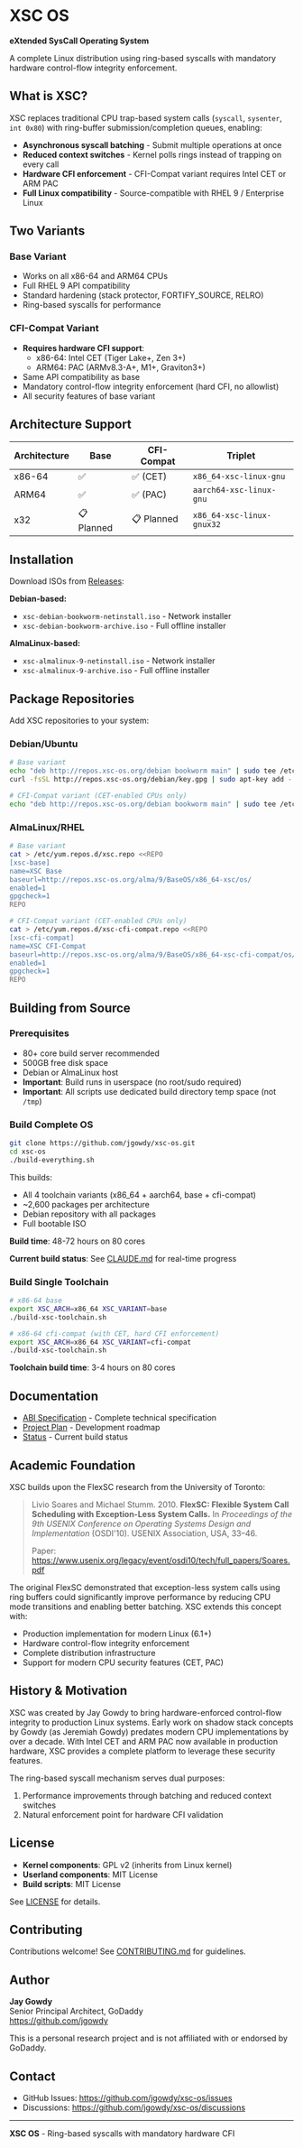 # XSC OS

**eXtended SysCall Operating System**

A complete Linux distribution using ring-based syscalls with mandatory hardware control-flow integrity enforcement.

## What is XSC?

XSC replaces traditional CPU trap-based system calls (`syscall`, `sysenter`, `int 0x80`) with ring-buffer submission/completion queues, enabling:

- **Asynchronous syscall batching** - Submit multiple operations at once
- **Reduced context switches** - Kernel polls rings instead of trapping on every call
- **Hardware CFI enforcement** - CFI-Compat variant requires Intel CET or ARM PAC
- **Full Linux compatibility** - Source-compatible with RHEL 9 / Enterprise Linux

## Two Variants

### Base Variant
- Works on all x86-64 and ARM64 CPUs
- Full RHEL 9 API compatibility
- Standard hardening (stack protector, FORTIFY_SOURCE, RELRO)
- Ring-based syscalls for performance

### CFI-Compat Variant
- **Requires hardware CFI support**:
  - x86-64: Intel CET (Tiger Lake+, Zen 3+)
  - ARM64: PAC (ARMv8.3-A+, M1+, Graviton3+)
- Same API compatibility as base
- Mandatory control-flow integrity enforcement (hard CFI, no allowlist)
- All security features of base variant

## Architecture Support

| Architecture | Base | CFI-Compat | Triplet |
|-------------|------|------------|---------|
| x86-64 | ✅ | ✅ (CET) | `x86_64-xsc-linux-gnu` |
| ARM64 | ✅ | ✅ (PAC) | `aarch64-xsc-linux-gnu` |
| x32 | 📋 Planned | 📋 Planned | `x86_64-xsc-linux-gnux32` |

## Installation

Download ISOs from [Releases](https://github.com/jgowdy/xsc-os/releases):

**Debian-based:**
- `xsc-debian-bookworm-netinstall.iso` - Network installer
- `xsc-debian-bookworm-archive.iso` - Full offline installer

**AlmaLinux-based:**
- `xsc-almalinux-9-netinstall.iso` - Network installer  
- `xsc-almalinux-9-archive.iso` - Full offline installer

## Package Repositories

Add XSC repositories to your system:

### Debian/Ubuntu

```bash
# Base variant
echo "deb http://repos.xsc-os.org/debian bookworm main" | sudo tee /etc/apt/sources.list.d/xsc.list
curl -fsSL http://repos.xsc-os.org/debian/key.gpg | sudo apt-key add -

# CFI-Compat variant (CET-enabled CPUs only)
echo "deb http://repos.xsc-os.org/debian bookworm main" | sudo tee /etc/apt/sources.list.d/xsc-cfi-compat.list
```

### AlmaLinux/RHEL

```bash
# Base variant
cat > /etc/yum.repos.d/xsc.repo <<REPO
[xsc-base]
name=XSC Base
baseurl=http://repos.xsc-os.org/alma/9/BaseOS/x86_64-xsc/os/
enabled=1
gpgcheck=1
REPO

# CFI-Compat variant (CET-enabled CPUs only)
cat > /etc/yum.repos.d/xsc-cfi-compat.repo <<REPO
[xsc-cfi-compat]
name=XSC CFI-Compat
baseurl=http://repos.xsc-os.org/alma/9/BaseOS/x86_64-xsc-cfi-compat/os/
enabled=1
gpgcheck=1
REPO
```

## Building from Source

### Prerequisites

- 80+ core build server recommended
- 500GB free disk space
- Debian or AlmaLinux host
- **Important**: Build runs in userspace (no root/sudo required)
- **Important**: All scripts use dedicated build directory temp space (not `/tmp`)

### Build Complete OS

```bash
git clone https://github.com/jgowdy/xsc-os.git
cd xsc-os
./build-everything.sh
```

This builds:
- All 4 toolchain variants (x86_64 + aarch64, base + cfi-compat)
- ~2,600 packages per architecture
- Debian repository with all packages
- Full bootable ISO

**Build time**: 48-72 hours on 80 cores

**Current build status**: See [CLAUDE.md](CLAUDE.md) for real-time progress

### Build Single Toolchain

```bash
# x86-64 base
export XSC_ARCH=x86_64 XSC_VARIANT=base
./build-xsc-toolchain.sh

# x86-64 cfi-compat (with CET, hard CFI enforcement)
export XSC_ARCH=x86_64 XSC_VARIANT=cfi-compat
./build-xsc-toolchain.sh
```

**Toolchain build time**: 3-4 hours on 80 cores

## Documentation

- [ABI Specification](XSC-ABI-SPEC.md) - Complete technical specification
- [Project Plan](PROJECT_PLAN.md) - Development roadmap
- [Status](XSC-STATUS.md) - Current build status

## Academic Foundation

XSC builds upon the FlexSC research from the University of Toronto:

> Livio Soares and Michael Stumm. 2010. **FlexSC: Flexible System Call Scheduling with Exception-Less System Calls.** In *Proceedings of the 9th USENIX Conference on Operating Systems Design and Implementation* (OSDI'10). USENIX Association, USA, 33–46.
>
> Paper: https://www.usenix.org/legacy/event/osdi10/tech/full_papers/Soares.pdf

The original FlexSC demonstrated that exception-less system calls using ring buffers could significantly improve performance by reducing CPU mode transitions and enabling better batching. XSC extends this concept with:

- Production implementation for modern Linux (6.1+)
- Hardware control-flow integrity enforcement
- Complete distribution infrastructure
- Support for modern CPU security features (CET, PAC)

## History & Motivation

XSC was created by Jay Gowdy to bring hardware-enforced control-flow integrity to production Linux systems. Early work on shadow stack concepts by Gowdy (as Jeremiah Gowdy) predates modern CPU implementations by over a decade. With Intel CET and ARM PAC now available in production hardware, XSC provides a complete platform to leverage these security features.

The ring-based syscall mechanism serves dual purposes:
1. Performance improvements through batching and reduced context switches
2. Natural enforcement point for hardware CFI validation

## License

- **Kernel components**: GPL v2 (inherits from Linux kernel)
- **Userland components**: MIT License
- **Build scripts**: MIT License

See [LICENSE](LICENSE) for details.

## Contributing

Contributions welcome! See [CONTRIBUTING.md](CONTRIBUTING.md) for guidelines.

## Author

**Jay Gowdy**  
Senior Principal Architect, GoDaddy  
https://github.com/jgowdy

This is a personal research project and is not affiliated with or endorsed by GoDaddy.

## Contact

- GitHub Issues: https://github.com/jgowdy/xsc-os/issues
- Discussions: https://github.com/jgowdy/xsc-os/discussions

---

**XSC OS** - Ring-based syscalls with mandatory hardware CFI
